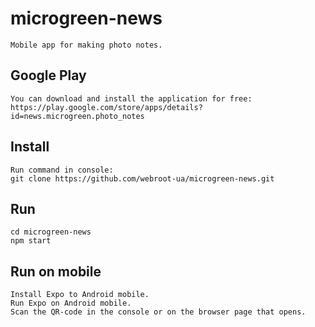 # microgreen-news
```
Mobile app for making photo notes.
```
## Google Play
```
You can download and install the application for free:
https://play.google.com/store/apps/details?id=news.microgreen.photo_notes
```
## Install
```
Run command in console:
git clone https://github.com/webroot-ua/microgreen-news.git
```
## Run
```
cd microgreen-news
npm start
```
## Run on mobile
```
Install Expo to Android mobile.
Run Expo on Android mobile.
Scan the QR-code in the console or on the browser page that opens.
```
